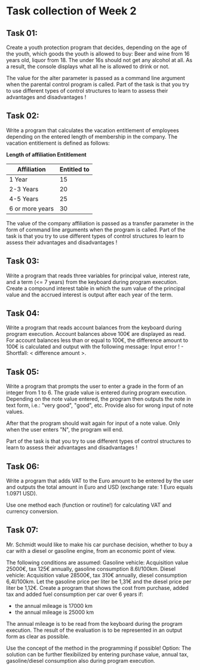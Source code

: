 # Task collection of Week 2

## Task 01:
Create a youth protection program that decides, depending on the age of the youth, which goods the youth is allowed to buy: Beer and wine from 16 years old, liquor from 18. The under 16s should not get any alcohol at all.
As a result, the console displays what all he is allowed to drink or not.

The value for the alter parameter is passed as a command line argument when the parental control program is called.
Part of the task is that you try to use different types of control structures to learn to assess their advantages and disadvantages !

## Task 02:
Write a program that calculates the vacation entitlement of employees depending on the entered length of membership in the company. The vacation entitlement is defined as follows:

__Length of affiliation Entitlement__

| Affiliation	 | Entitled to	 |
|--------------|--------------|
| 1 Year 	     | 	    15      |
| 2-3 Years	   | 20 	         |
| 4-5 Years 	  | 25 	         |
|6 or more years | 30 |

The value of the company affiliation is passed as a transfer parameter in the form of command line arguments when the program is called. Part of the task is that you try to use different types of control structures to learn to assess their advantages and disadvantages !


## Task 03:
Write a program that reads three variables for principal value, interest rate, and a term (<= 7 years) from the keyboard during program execution.
Create a compound interest table in which the sum value of the principal value and the accrued interest is output after each year of the term.

## Task 04:
Write a program that reads account balances from the keyboard during program execution. Account balances above 100€ are displayed as read. For account balances less than or equal to 100€, the difference amount to 100€ is calculated and output with the following message: Input error ! - Shortfall: < difference amount >.

## Task 05:
Write a program that prompts the user to enter a grade in the form of an integer from 1 to 6. The grade value is entered during program execution.
Depending on the note value entered, the program then outputs the note in text form, i.e.: "very good", "good", etc.
Provide also for wrong input of note values.

After that the program should wait again for input of a note value.
Only when the user enters "N", the program will end.

Part of the task is that you try to use different types of control structures to learn to assess their advantages and disadvantages !

## Task 06:
Write a program that adds VAT to the Euro amount to be entered by the user and outputs the total amount in Euro and USD (exchange rate: 1 Euro equals 1.0971 USD).

Use one method each (function or routine!) for calculating VAT and currency conversion.

## Task 07:
Mr. Schmidt would like to make his car purchase decision, whether to buy a car with a diesel or gasoline engine, from an economic point of view.

The following conditions are assumed:
Gasoline vehicle: Acquisition value 25000€, tax 125€ annually, gasoline consumption 8.6l/100km.
Diesel vehicle: Acquisition value 28500€, tax 310€ annually, diesel consumption 6,4l/100km.
Let the gasoline price per liter be 1,31€ and the diesel price per liter be 1,12€.
Create a program that shows the cost from purchase, added tax and added fuel consumption per car over 6 years if:

- the annual mileage is 17000 km
- the annual mileage is 25000 km

The annual mileage is to be read from the keyboard during the program execution.
The result of the evaluation is to be represented in an output form as clear as possible.

Use the concept of the method in the programming if possible! Option: The solution can be further flexibilized by entering purchase value, annual tax, gasoline/diesel consumption also during program execution.
